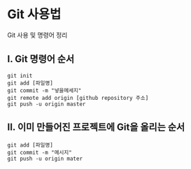 # Git 사용법

Git 사용 및 명령어 정리



## I. Git 명령어 순서

```
git init
git add [파일명]
git commit -m "넣을메세지"
git remote add origin [github repository 주소]
git push -u origin master
```



## II. 이미 만들어진 프로젝트에 Git을 올리는 순서

```
git add [파일명]
git commit -m "메시지"
git push -u origin mater
```

